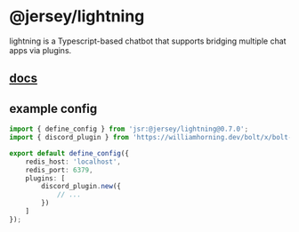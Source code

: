 # @jersey/lightning

lightning is a Typescript-based chatbot that supports bridging multiple chat
apps via plugins.

## [docs](https://williamhorning.dev/bolt)

## example config

```ts
import { define_config } from 'jsr:@jersey/lightning@0.7.0';
import { discord_plugin } from 'https://williamhorning.dev/bolt/x/bolt-discord/0.7.0/mod.ts';

export default define_config({
	redis_host: 'localhost',
	redis_port: 6379,
	plugins: [
		discord_plugin.new({
			// ...
		})
	]
});
```
